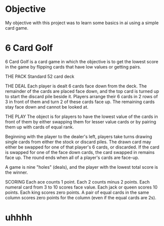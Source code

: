 
# Objective
My objective with this project was to learn some basics in ai using a simple card game.

# 6 Card Golf
6 Card Golf is a card game in which the objective is to get the lowest score in the game by flipping cards that have low values or getting pairs.

THE PACK
Standard 52 card deck

THE DEAL
Each player is dealt 6 cards face down from the deck. The remainder of the cards are placed face down, and the top card is turned up to start the discard pile beside it. Players arrange their 6 cards in 2 rows of 3 in front of them and turn 2 of these cards face up. The remaining cards stay face down and cannot be looked at.

THE PLAY
The object is for players to have the lowest value of the cards in front of them by either swapping them for lesser value cards or by pairing them up with cards of equal rank.

Beginning with the player to the dealer's left, players take turns drawing single cards from either the stock or discard piles. The drawn card may either be swapped for one of that player's 6 cards, or discarded. If the card is swapped for one of the face down cards, the card swapped in remains face up. The round ends when all of a player's cards are face-up.

A game is nine "holes" (deals), and the player with the lowest total score is the winner.

SCORING
Each ace counts 1 point.
Each 2 counts minus 2 points.
Each numeral card from 3 to 10 scores face value.
Each jack or queen scores 10 points.
Each king scores zero points.
A pair of equal cards in the same column scores zero points for the column (even if the equal cards are 2s).

# uhhhh
